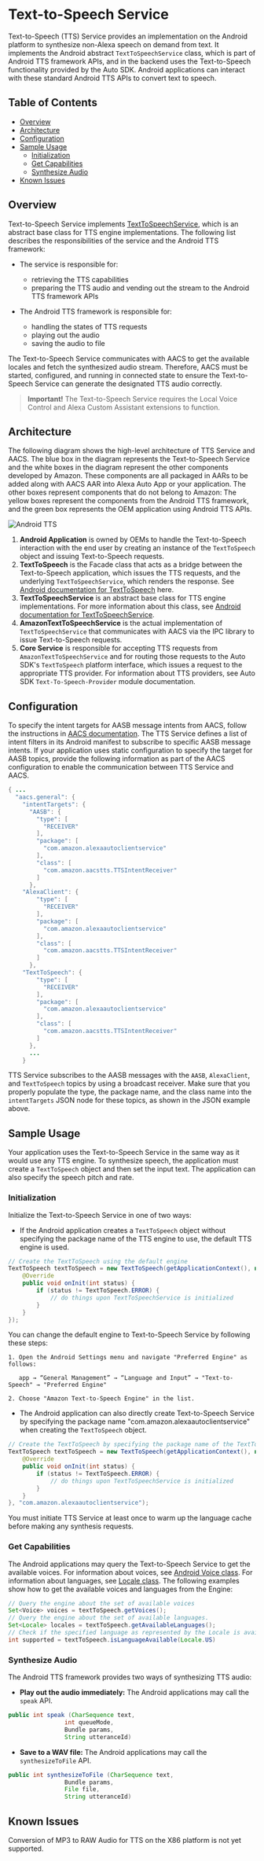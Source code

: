 # Text-to-Speech Service <!-- omit in toc -->

Text-to-Speech (TTS) Service provides an implementation on the Android platform to synthesize non-Alexa speech on demand from text. It implements the Android abstract `TextToSpeechService` class, which is part of Android TTS framework APIs, and in the backend uses the Text-to-Speech functionality provided by the Auto SDK. Android applications can interact with these standard Android TTS APIs to convert text to speech.

<!-- omit in toc -->
## Table of Contents
- [Overview](#overview)
- [Architecture](#architecture)
- [Configuration](#configuration)
- [Sample Usage](#sample-usage)
  - [Initialization](#initialization)
  - [Get Capabilities](#get-capabilities)
  - [Synthesize Audio](#synthesize-audio)
- [Known Issues](#known-issues)


## Overview

Text-to-Speech Service implements [TextToSpeechService](https://developer.android.com/reference/android/speech/tts/TextToSpeechService), which is an abstract base class for TTS engine implementations. The following list describes the responsibilities of the service and the Android TTS framework:

* The service is responsible for:
    * retrieving the TTS capabilities
    * preparing the TTS audio and vending out the stream to the Android TTS framework APIs 

* The Android TTS framework is responsible for:
    * handling the states of TTS requests
    * playing out the audio
    * saving the audio to file

The Text-to-Speech Service communicates with AACS to get the available locales and fetch the synthesized audio stream. Therefore, AACS must be started, configured, and running in connected state to ensure the Text-to-Speech Service can generate the designated TTS audio correctly. 

>**Important!** The Text-to-Speech Service requires the Local Voice Control and Alexa Custom Assistant extensions to function.

## Architecture
The following diagram shows the high-level architecture of TTS Service and AACS. The blue box in the diagram represents the Text-to-Speech Service and the white boxes in the diagram represent the other components developed by Amazon. These components are all packaged in AARs to be added along with AACS AAR into Alexa Auto App or your application. The other boxes represent components that do not belong to Amazon: The yellow boxes represent the components from the Android TTS framework, and the green box represents the OEM application using Android TTS APIs.

![Android TTS](./docs/diagrams/Android_TTS.png)

1. **Android Application** is owned by OEMs to handle the Text-to-Speech interaction with the end user by creating an instance of the `TextToSpeech` object and issuing Text-to-Speech requests.
2. **TextToSpeech** is the Facade class that acts as a bridge between the Text-to-Speech application, which issues the TTS requests, and the underlying `TextToSpeechService`, which renders the response. See [Android documentation for TextToSpeech](https://developer.android.com/reference/android/speech/tts/TextToSpeech) here.
3. **TextToSpeechService** is an abstract base class for TTS engine implementations. For more information about this class, see [Android documentation for TextToSpeechService](https://developer.android.com/reference/android/speech/tts/TextToSpeechService).
4. **AmazonTextToSpeechService** is the actual implementation of `TextToSpeechService` that communicates with AACS via the IPC library to issue Text-to-Speech requests.
5. **Core Service** is responsible for accepting TTS requests from `AmazonTextToSpeechService` and for routing those requests to the Auto SDK's `TextToSpeech` platform interface, which issues a request to the appropriate TTS provider. For information about TTS providers, see Auto SDK `Text-To-Speech-Provider` module documentation.


## Configuration
To specify the intent targets for AASB message intents from AACS, follow the instructions in [AACS documentation](../../README.md). The TTS Service defines a list of intent filters in its Android manifest to subscribe to specific AASB message intents. If your application uses static configuration to specify the target for AASB topics, provide the following information as part of the AACS configuration to enable the communication between TTS Service and AACS.
​
```java
{ ...
  "aacs.general": {
    "intentTargets": {
      "AASB": {
        "type": [
          "RECEIVER"
        ],
        "package": [
          "com.amazon.alexaautoclientservice"
        ],
        "class": [
          "com.amazon.aacstts.TTSIntentReceiver"
        ]
      },
    "AlexaClient": {
        "type": [
          "RECEIVER"
        ],
        "package": [
          "com.amazon.alexaautoclientservice"
        ],
        "class": [
          "com.amazon.aacstts.TTSIntentReceiver"
        ]
      },
    "TextToSpeech": {
        "type": [
          "RECEIVER"
        ],
        "package": [
          "com.amazon.alexaautoclientservice"
        ],
        "class": [
          "com.amazon.aacstts.TTSIntentReceiver"
        ]
      },
      ...
    }
```
TTS Service subscribes to the AASB messages with the `AASB`, `AlexaClient`, and `TextToSpeech` topics by  using a broadcast receiver. Make sure that you properly populate the type, the package name, and the class name into the `intentTargets` JSON node for these topics, as shown in the JSON example above. 

## Sample Usage
Your application uses the Text-to-Speech Service in the same way as it would use any TTS engine. To synthesize speech, the application must create a `TextToSpeech` object and then set the input text. The application can also specify the speech pitch and rate.

### Initialization
Initialize the Text-to-Speech Service in one of two ways:

* If the Android application creates a `TextToSpeech` object without specifying the package name of the TTS engine to use, the default TTS engine is used.
```java
// Create the TextToSpeech using the default engine
TextToSpeech textToSpeech = new TextToSpeech(getApplicationContext(), new TextToSpeech.OnInitListener() {
    @Override
    public void onInit(int status) {
        if (status != TextToSpeech.ERROR) {
            // do things upon TextToSpeechService is initialized
        }
    }
});
```
You can change the default engine to Text-to-Speech Service by following these steps: 

    1. Open the Android Settings menu and navigate "Preferred Engine" as follows: 
 
       app → “General Management” → “Language and Input” → "Text-to-Speech" → "Preferred Engine"

    2. Choose "Amazon Text-to-Speech Engine" in the list.

* The Android application can also directly create Text-to-Speech Service by specifying the package name "com.amazon.alexaautoclientservice" when creating the `TextToSpeech` object.
```java
// Create the TextToSpeech by specifying the package name of the TextToSpeechService
TextToSpeech textToSpeech = new TextToSpeech(getApplicationContext(), new TextToSpeech.OnInitListener() {
    @Override
    public void onInit(int status) {
        if (status != TextToSpeech.ERROR) {
            // do things upon TextToSpeechService is initialized
        }
    }
}, "com.amazon.alexaautoclientservice");
```
You must initiate TTS Service at least once to warm up the language cache before making any synthesis requests.

### Get Capabilities
The Android applications may query the Text-to-Speech Service to get the available voices. For information about voices, see [Android Voice class](https://developer.android.com/reference/android/speech/tts/Voice). For information about languages, see [Locale class](https://developer.android.com/reference/java/util/Locale).
The following examples show how to get the available voices and languages from the Engine:
```java
// Query the engine about the set of available voices
Set<Voice> voices = textToSpeech.getVoices();
// Query the engine about the set of available languages.
Set<Locale> locales = textToSpeech.getAvailableLanguages();
// Check if the specified language as represented by the Locale is available and supported.
int supported = textToSpeech.isLanguageAvailable(Locale.US)
```

### Synthesize Audio
The Android TTS framework provides two ways of synthesizing TTS audio: 

* **Play out the audio immediately:** The Android applications may call the `speak` API.
```java
public int speak (CharSequence text, 
                int queueMode, 
                Bundle params, 
                String utteranceId)
```
* **Save to a WAV file:** The Android applications may call the `synthesizeToFile` API.
```java
public int synthesizeToFile (CharSequence text, 
                Bundle params, 
                File file, 
                String utteranceId)
```

## Known Issues
Conversion of MP3 to RAW Audio for TTS on the X86 platform is not yet supported.


